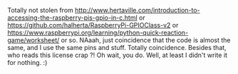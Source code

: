 Totally not stolen from http://www.hertaville.com/introduction-to-accessing-the-raspberry-pis-gpio-in-c.html
or https://github.com/halherta/RaspberryPi-GPIOClass-v2 or https://www.raspberrypi.org/learning/python-quick-reaction-game/worksheet/ or so.
NAaah, just coincidence that the code is almost the same, and I use the same pins and stuff. Totally coincidence.
Besides that, who reads this license crap ?! Oh wait, you do. Well, at least I didn't write it for nothing. :)